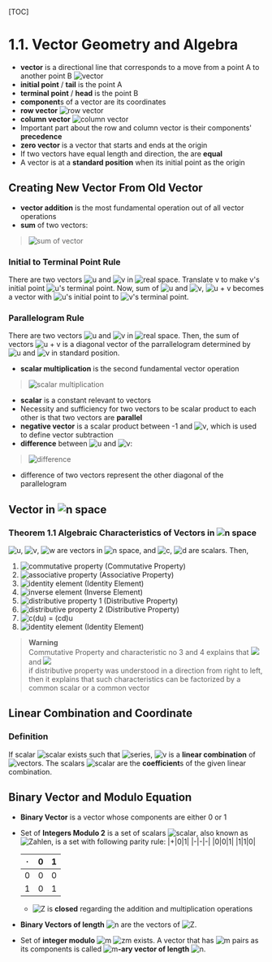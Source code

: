 [TOC]

# 1.1. Vector Geometry and Algebra
* **vector** is a directional line that corresponds to a move from a point A to another point B ![vector](https://latex.codecogs.com/gif.download?%5Coverrightarrow%7BAB%7D)
* **initial point** / **tail** is the point A
* **terminal point** / **head** is the point B
* **component**s of a vector are its coordinates
* **row vector** ![row vector](https://latex.codecogs.com/gif.download?%5Cbegin%7Bpmatrix%7D%203%20%26%202%20%5Cend%7Bpmatrix%7D)
* **column vector** ![column vector](https://latex.codecogs.com/gif.download?%5Cbinom%7B3%7D%7B2%7D)
* Important part about the row and column vector is their components' **precedence**
* **zero vector** is a vector that starts and ends at the origin
* If two vectors have equal length and direction, the are **equal**
* A vector is at a **standard position** when its initial point as the origin

## Creating New Vector From Old Vector
* **vector addition** is the most fundamental operation out of all vector operations
* **sum** of two vectors:
> ![sum of vector](https://latex.codecogs.com/gif.download?%5Ctextup%7Bu%7D%20+%20%5Ctextup%7Bv%7D%20%3D%20%5Cbegin%7Bbmatrix%7D%20u_%7B1%7D%20+%20v_%7B1%7D%20%26%20u_%7B2%7D%20+%20v_%7B2%7D%20%5Cend%7Bbmatrix%7D)

### Initial to Terminal Point Rule
There are two vectors ![u](https://latex.codecogs.com/gif.download?%5Ctextup%7Bu%7D) and ![v](https://latex.codecogs.com/gif.download?%5Ctextup%7Bv%7D) in ![real space](https://latex.codecogs.com/gif.download?%5Cmathbb%7BR%7D%5E%7B2%7D). Translate v to make v's initial point ![u](https://latex.codecogs.com/gif.download?%5Ctextup%7Bu%7D)'s terminal point. Now, sum of ![u](https://latex.codecogs.com/gif.download?%5Ctextup%7Bu%7D) and ![v](https://latex.codecogs.com/gif.download?%5Ctextup%7Bv%7D), ![u + v](https://latex.codecogs.com/gif.download?%5Ctextup%7Bu%7D%20+%20%5Ctextup%7Bv%7D%20%3D%20%5Cbegin%7Bbmatrix%7D%20u_%7B1%7D%20+%20v_%7B1%7D%20%26%20u_%7B2%7D%20+%20v_%7B2%7D%20%5Cend%7Bbmatrix%7D) becomes a vector with ![u](https://latex.codecogs.com/gif.download?%5Ctextup%7Bu%7D)'s initial point to ![v](https://latex.codecogs.com/gif.download?%5Ctextup%7Bv%7D)'s terminal point.

### Parallelogram Rule
There are two vectors ![u](https://latex.codecogs.com/gif.download?%5Ctextup%7Bu%7D) and ![v](https://latex.codecogs.com/gif.download?%5Ctextup%7Bv%7D) in ![real space](https://latex.codecogs.com/gif.download?%5Cmathbb%7BR%7D%5E%7B2%7D). Then, the sum of vectors ![u + v](https://latex.codecogs.com/gif.download?%5Ctextup%7Bu%7D%20+%20%5Ctextup%7Bv%7D) is a diagonal vector of the parrallelogram determined by ![u](https://latex.codecogs.com/gif.download?%5Ctextup%7Bu%7D) and ![v](https://latex.codecogs.com/gif.download?%5Ctextup%7Bv%7D) in standard position.

* **scalar multiplication** is the second fundamental vector operation
> ![scalar multiplication](https://latex.codecogs.com/gif.download?c%5Ctextup%7Bv%7D%20%3D%20c%5Cbegin%7Bbmatrix%7D%20v_%7B1%7D%20%26%20v_%7B2%7D%20%5Cend%7Bbmatrix%7D%20%3D%20%5Cbegin%7Bbmatrix%7D%20cv_%7B1%7D%20%26%20cv_%7B2%7D%20%5Cend%7Bbmatrix%7D)

* **scalar** is a constant relevant to vectors
* Necessity and sufficiency for two vectors to be scalar product to each other is that two vectors are **parallel**
* **negative vector** is a scalar product between -1 and ![v](https://latex.codecogs.com/gif.download?%5Ctextup%7Bv%7D), which is used to define vector subtraction
* **difference** between ![u](https://latex.codecogs.com/gif.download?%5Ctextup%7Bu%7D) and ![v](https://latex.codecogs.com/gif.download?%5Ctextup%7Bv%7D):
> ![difference](https://latex.codecogs.com/gif.download?%5Ctextup%7Bu%7D%20-%20%5Ctextup%7Bv%7D%20%3D%20%5Ctextup%7Bu%7D%20+%20%28-%5Ctextup%7Bv%7D%29)
* difference of two vectors represent the other diagonal of the parallelogram

## Vector in ![n space](https://latex.codecogs.com/gif.download?%5Clarge%20%5Cmathbb%7BR%7D%5En)

### Theorem 1.1 Algebraic Characteristics of Vectors in ![n space](https://latex.codecogs.com/gif.download?%5Cmathbb%7BR%7D%5En)
![u](https://latex.codecogs.com/gif.download?%5Ctextup%7Bu%7D), ![v](https://latex.codecogs.com/gif.download?%5Ctextup%7Bv%7D), ![w](https://latex.codecogs.com/gif.download?%5Ctextup%7Bw%7D) are vectors in ![n space](https://latex.codecogs.com/gif.download?%5Cmathbb%7BR%7D%5En), and ![c](https://latex.codecogs.com/gif.download?c), ![d](https://latex.codecogs.com/gif.download?d) are scalars. Then,
1. ![commutative property](https://latex.codecogs.com/gif.download?%5Ctextup%7Bu%20+%20v%20%3D%20v%20+%20u%7D) (Commutative Property)
2. ![associative property](https://latex.codecogs.com/gif.download?%5Ctextup%7B%28u%20+%20v%29%20+%20w%20%3D%20u%20+%20%28v%20+%20w%29%7D) (Associative Property)
3. ![identity element](https://latex.codecogs.com/gif.download?%5Ctextup%7Bu%20+%200%20%3D%20u%7D) (Identity Element)
4. ![inverse element](https://latex.codecogs.com/gif.download?%5Ctextup%7Bu%20+%20%28-u%29%20%3D%200%7D
) (Inverse Element)
5. ![distributive property 1](https://latex.codecogs.com/gif.download?c%5Ctextup%7B%28u%20+%20v%29%20%3D%20%7Dc%5Ctextpup%7Bu%7D%20+%20c%5Ctextup%7Bv%7D) (Distributive Property)
6. ![distributive property 2](https://latex.codecogs.com/gif.download?%28c%20+%20d%29%5Ctextup%7Bu%7D%20%3D%20c%5Ctextup%7Bu%7D%20+%20d%5Ctextup%7Bu%7D) (Distributive Property)
7. ![c(du) = (cd)u](https://latex.codecogs.com/gif.download?c%28d%5Ctextup%7Bu%7D%29%20%3D%20%28cd%29%5Ctextup%7Bu%7D)
8. ![identity element](https://latex.codecogs.com/gif.download?1%5Ctextup%7Bu%7D%20%3D%20%5Ctextup%7Bu%7D) (Identity Element)

> **Warning**<br>
> Commutative Property and characteristic no 3 and 4 explains that ![](https://latex.codecogs.com/gif.download?0%20+%20%5Ctextup%7Bu%7D%20%3D%20%5Ctextup%7Bu%7D) and ![](https://latex.codecogs.com/gif.download?-%5Ctextup%7Bu%7D%20+%20%5Ctextup%7Bu%7D%20%3D%200)<br>
> if distributive property was understood in a direction from right to left, then it explains that such characteristics can be factorized by a common scalar or a common vector

## Linear Combination and Coordinate
### Definition
If scalar ![scalar](https://latex.codecogs.com/gif.download?c_%7B1%7D%2C%20c_%7B2%7D%2C%20%5Ccdots%20%2C%20c_%7Bk%7D) exists such that ![series](https://latex.codecogs.com/gif.download?%5Ctextup%7Bv%7D%20%3D%20c_%7B1%7D%5Ctextup%7Bv%7D_1%20+%20c_%7B2%7D%5Ctextup%7Bv%7D_2%20+%20%5Ccdots%20+%20c_%7Bk%7D%5Ctextup%7Bv%7D0_k), ![v](https://latex.codecogs.com/gif.download?%5Ctextup%7Bv%7D) is a **linear combination** of ![vectors](https://latex.codecogs.com/gif.download?%5Ctextup%7Bv%7D_1%2C%20%5Ctextup%7Bv%7D_2%2C%20%5Ccdots%20%2C%20%5Ctextup%7Bv%7D_k). The scalars ![scalar](https://latex.codecogs.com/gif.download?c_%7B1%7D%2C%20c_%7B2%7D%2C%20%5Ccdots%20%2C%20c_%7Bk%7D) are the **coefficient**s of the given linear combination.

## Binary Vector and Modulo Equation
* **Binary Vector** is a vector whose components are either 0 or 1
* Set of **Integers Modulo 2** is a set of scalars ![scalar](https://latex.codecogs.com/gif.download?%5Cbegin%7BBmatrix%7D%200%2C%261%20%5Cend%7BBmatrix%7D), also known as ![Zahlen](https://latex.codecogs.com/gif.download?%5Cmathbb%7BZ%7D_%7B2%7D), is a set with following parity rule:
	|+|0|1|
	|-|-|-|
	|0|0|1|
	|1|1|0|

	|·|0|1|
	|-|-|-|
	|0|0|0|
	|1|0|1|
	* ![Z](https://latex.codecogs.com/gif.download?%5Cmathbb%7BZ%7D_%7B2%7D%5E%7Bn%7D) is **closed** regarding the addition and multiplication operations
* **Binary Vectors of length** ![n](https://latex.codecogs.com/gif.download?n) are the vectors of ![Z](https://latex.codecogs.com/gif.download?%5Cmathbb%7BZ%7D_%7B2%7D%5E%7Bn%7D).
* Set of **integer modulo** ![m](https://latex.codecogs.com/gif.download?m) ![zm](https://latex.codecogs.com/gif.download?%5Cmathbb%7BZ%7D_%7Bm%7D) exists. A vector that has ![m](https://latex.codecogs.com/gif.download?m) pairs as its components is called ![m](https://latex.codecogs.com/gif.download?m)**-ary vector of length** ![n](https://latex.codecogs.com/gif.download?n).